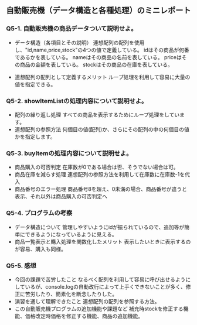 ## 自動販売機（データ構造と各種処理）のミニレポート
### Q5-1. 自動販売機の商品データついて説明せよ。
* データ構造（各項目とその説明）
  連想配列の配列を使用し、"id,name,price,stock"の4つの値で定義している。
  idはその商品が何番であるかを表している。
  nameはその商品の名前を表している。
  priceはその商品の金額を表している。
  stockはその商品の在庫を表している。

* 連想配列の配列として定義するメリット
  ループ処理を利用して容易に大量の値を指定できる。
### Q5-2. showItemListの処理内容について説明せよ。
* 配列の繰り返し処理
  すべての商品を表示するためにループ処理をしています。
* 連想配列の参照方法
  何個目の値(配列)か、さらにその配列の中の何個目の値かを指定します。
### Q5-3. buyItemの処理内容について説明せよ。
* 商品購入の可否判定
   在庫数が0である場合は否、そうでない場合は可。
* 商品在庫を減らす処理
  連想配列の参照方法を利用して在庫数に在庫数-1を代入
* 商品番号のエラー処理
  商品番号8を超え、0未満の場合、商品番号が違うと表示、それ以外は商品購入の可否判定へ
### Q5-4. プログラムの考察
* データ構造について
  管理しやすいようにidが振られているので、追加等が簡単にできるようになっているように見える。
* 商品一覧表示と購入処理を関数化したメリット
  表示したいときに表示するのが容易、購入も同様。
### Q5-5. 感想
* 今回の課題で苦労したこと
  なるべく配列を利用して容易に呼び出せるようにしているが、console.logの自動改行によって上手くできないことが多く、修正に苦労したり、簡素化を断念したりした。
* 演習を通して理解できたこと
  連想配列の配列を参照する方法。
* この自動販売機プログラムの追加機能や課題など
  補充時stockを修正する機能、価格改定時価格を修正する機能、商品の追加機能。
